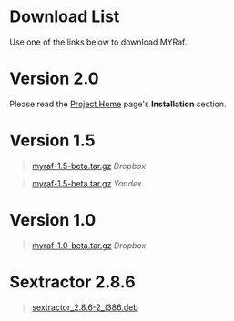 # Download List #

Use one of the links below to download MYRaf.

# Version 2.0 #

Please read the [Project Home](https://code.google.com/p/myrafproject/) page's **Installation** section.

# Version 1.5 #

> [myraf-1.5-beta.tar.gz](http://db.tt/dBcLOVRV) _Dropbox_

> [myraf-1.5-beta.tar.gz](http://yadi.sk/d/F6wdWmRg2oWZD) _Yandex_

# Version 1.0 #

> [myraf-1.0-beta.tar.gz](http://db.tt/RfvQpa5r) _Dropbox_

# Sextractor 2.8.6 #

> [sextractor\_2.8.6-2\_i386.deb](https://db.tt/tEqIhvGN)